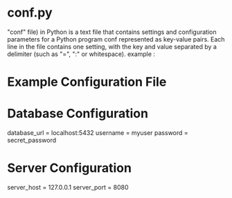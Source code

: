 # conf.py
"conf" file) in Python is a text file that contains settings and configuration parameters for a Python program
conf represented as key-value pairs. Each line in the file contains one setting, with the key and value separated by a delimiter (such as "=", ":" or whitespace).
example :
# Example Configuration File

# Database Configuration
database_url = localhost:5432
username = myuser
password = secret_password

# Server Configuration
server_host = 127.0.0.1
server_port = 8080
